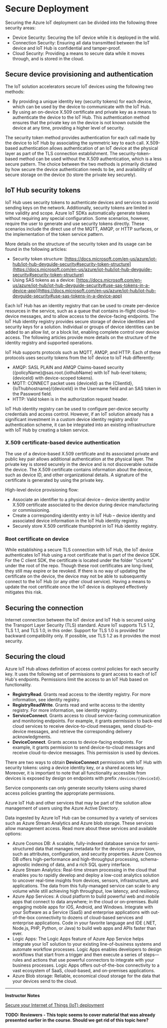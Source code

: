 # Secure Deployment

Securing the Azure IoT deployment can be divided into the following three security areas:

* Device Security: Securing the IoT device while it is deployed in the wild.
* Connection Security: Ensuring all data transmitted between the IoT device and IoT Hub is confidential and tamper-proof.
* Cloud Security: Providing a means to secure data while it moves through, and is stored in the cloud.

## Secure device provisioning and authentication

The IoT solution accelerators secure IoT devices using the following two methods:

* By providing a unique identity key (security tokens) for each device, which can be used by the device to communicate with the IoT Hub.
* By using an on-device X.509 certificate and private key as a means to authenticate the device to the IoT Hub. This authentication method ensures that the private key on the device is not known outside the device at any time, providing a higher level of security.

The security token method provides authentication for each call made by the device to IoT Hub by associating the symmetric key to each call. X.509-based authentication allows authentication of an IoT device at the physical layer as part of the TLS connection establishment. The security-token-based method can be used without the X.509 authentication, which is a less secure pattern. The choice between the two methods is primarily dictated by how secure the device authentication needs to be, and availability of secure storage on the device (to store the private key securely).

## IoT Hub security tokens

IoT Hub uses security tokens to authenticate devices and services to avoid sending keys on the network. Additionally, security tokens are limited in time validity and scope. Azure IoT SDKs automatically generate tokens without requiring any special configuration. Some scenarios, however, require the user to generate and use security tokens directly. These scenarios include the direct use of the MQTT, AMQP, or HTTP surfaces, or the implementation of the token service pattern.

More details on the structure of the security token and its usage can be found in the following articles:

* Security token structure: [https://docs.microsoft.com/en-us/azure/iot-hub/iot-hub-devguide-security#security-token-structure](https://docs.microsoft.com/en-us/azure/iot-hub/iot-hub-devguide-security#security-token-structure)
* Using SAS tokens as a device: [https://docs.microsoft.com/en-us/azure/iot-hub/iot-hub-devguide-security#use-sas-tokens-in-a-device-app](https://docs.microsoft.com/en-us/azure/iot-hub/iot-hub-devguide-security#use-sas-tokens-in-a-device-app)

Each IoT Hub has an identity registry that can be used to create per-device resources in the service, such as a queue that contains in-flight cloud-to-device messages, and to allow access to the device-facing endpoints. The IoT Hub identity registry provides secure storage of device identities and security keys for a solution. Individual or groups of device identities can be added to an allow list, or a block list, enabling complete control over device access. The following articles provide more details on the structure of the identity registry and supported operations.

IoT Hub supports protocols such as MQTT, AMQP, and HTTP. Each of these protocols uses security tokens from the IoT device to IoT Hub differently:

* AMQP: SASL PLAIN and AMQP Claims-based security ({policyName}@sas.root.{iothubName} with IoT hub-level tokens; {deviceId} with device-scoped tokens).
* MQTT: CONNECT packet uses {deviceId} as the {ClientId}, {IoThubhostname}/{deviceId} in the Username field and an SAS token in the Password field.
* HTTP: Valid token is in the authorization request header.

IoT Hub identity registry can be used to configure per-device security credentials and access control. However, if an IoT solution already has a significant investment in a custom device identity registry and/or authentication scheme, it can be integrated into an existing infrastructure with IoT Hub by creating a token service.

### X.509 certificate-based device authentication

The use of a device-based X.509 certificate and its associated private and public key pair allows additional authentication at the physical layer. The private key is stored securely in the device and is not discoverable outside the device. The X.509 certificate contains information about the device, such as device ID, and other organizational details. A signature of the certificate is generated by using the private key.

High-level device provisioning flow:

* Associate an identifier to a physical device – device identity and/or X.509 certificate associated to the device during device manufacturing or commissioning.
* Create a corresponding identity entry in IoT Hub – device identity and associated device information in the IoT Hub identity registry.
* Securely store X.509 certificate thumbprint in IoT Hub identity registry.

### Root certificate on device

While establishing a secure TLS connection with IoT Hub, the IoT device authenticates IoT Hub using a root certificate that is part of the device SDK. For the C client SDK, the certificate is located under the folder "\c\certs" under the root of the repo. Though these root certificates are long-lived, they still may expire or be revoked. If there is no way of updating the certificate on the device, the device may not be able to subsequently connect to the IoT Hub (or any other cloud service). Having a means to update the root certificate once the IoT device is deployed effectively mitigates this risk.

## Securing the connection

Internet connection between the IoT device and IoT Hub is secured using the Transport Layer Security (TLS) standard. Azure IoT supports TLS 1.2, TLS 1.1, and TLS 1.0, in this order. Support for TLS 1.0 is provided for backward compatibility only. If possible, use TLS 1.2 as it provides the most security.

## Securing the cloud

Azure IoT Hub allows definition of access control policies for each security key. It uses the following set of permissions to grant access to each of IoT Hub's endpoints. Permissions limit the access to an IoT Hub based on functionality.

* **RegistryRead**. Grants read access to the identity registry. For more information, see identity registry.
* **RegistryReadWrite**. Grants read and write access to the identity registry. For more information, see identity registry.
* **ServiceConnect**. Grants access to cloud service-facing communication and monitoring endpoints. For example, it grants permission to back-end cloud services to receive device-to-cloud messages, send cloud-to-device messages, and retrieve the corresponding delivery acknowledgments.
* **DeviceConnect**. Grants access to device-facing endpoints. For example, it grants permission to send device-to-cloud messages and receive cloud-to-device messages. This permission is used by devices.

There are two ways to obtain **DeviceConnect** permissions with IoT Hub with security tokens: using a device identity key, or a shared access key. Moreover, it is important to note that all functionality accessible from devices is exposed by design on endpoints with prefix `/devices/{deviceId}`.

Service components can only generate security tokens using shared access policies granting the appropriate permissions.

Azure IoT Hub and other services that may be part of the solution allow management of users using the Azure Active Directory.

Data ingested by Azure IoT Hub can be consumed by a variety of services such as Azure Stream Analytics and Azure blob storage. These services allow management access. Read more about these services and available options:

* Azure Cosmos DB: A scalable, fully-indexed database service for semi-structured data that manages metadata for the devices you provision, such as attributes, configuration, and security properties. Azure Cosmos DB offers high-performance and high-throughput processing, schema-agnostic indexing of data, and a rich SQL query interface.
* Azure Stream Analytics: Real-time stream processing in the cloud that enables you to rapidly develop and deploy a low-cost analytics solution to uncover real-time insights from devices, sensors, infrastructure, and applications. The data from this fully-managed service can scale to any volume while still achieving high throughput, low latency, and resiliency.
* Azure App Services: A cloud platform to build powerful web and mobile apps that connect to data anywhere; in the cloud or on-premises. Build engaging mobile apps for iOS, Android, and Windows. Integrate with your Software as a Service (SaaS) and enterprise applications with out-of-the-box connectivity to dozens of cloud-based services and enterprise applications. Code in your favorite language and IDE (.NET, Node.js, PHP, Python, or Java) to build web apps and APIs faster than ever.
* Logic Apps: The Logic Apps feature of Azure App Service helps integrate your IoT solution to your existing line-of-business systems and automate workflow processes. Logic Apps enables developers to design workflows that start from a trigger and then execute a series of steps—rules and actions that use powerful connectors to integrate with your business processes. Logic Apps offers out-of-the-box connectivity to a vast ecosystem of SaaS, cloud-based, and on-premises applications.
* Azure Blob storage: Reliable, economical cloud storage for the data that your devices send to the cloud.

---

**Instructor Notes**

[Secure your Internet of Things (IoT) deployment](https://docs.microsoft.com/en-us/azure/iot-fundamentals/iot-security-deployment)

**TODO: Reviewers - This topic seems to cover material that was already presented earlier in the course. Should we get rid of this topic here?** 
